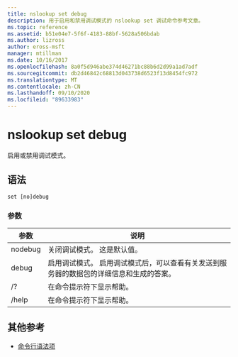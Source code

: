 ```yaml
---
title: nslookup set debug
description: 用于启用和禁用调试模式的 nslookup set 调试命令参考文章。
ms.topic: reference
ms.assetid: b51e04e7-5f6f-4183-88bf-5628a506bdab
ms.author: lizross
author: eross-msft
manager: mtillman
ms.date: 10/16/2017
ms.openlocfilehash: 8a0f5d946abe374d46271bc88b6d2d99a1ad7adf
ms.sourcegitcommit: db2d46842c68813d043738d6523f13d8454fc972
ms.translationtype: MT
ms.contentlocale: zh-CN
ms.lasthandoff: 09/10/2020
ms.locfileid: "89633983"
---
```

# <a name="nslookup-set-debug"></a>nslookup set debug

启用或禁用调试模式。

## <a name="syntax"></a>语法

```
set [no]debug
```

### <a name="parameters"></a>参数

| 参数 | 说明 |
| ---------- | ---------- |
| nodebug | 关闭调试模式。 这是默认值。 |
| debug | 启用调试模式。 启用调试模式后，可以查看有关发送到服务器的数据包的详细信息和生成的答案。 |
| /? | 在命令提示符下显示帮助。 |
| /help | 在命令提示符下显示帮助。 |

## <a name="additional-references"></a>其他参考

- [命令行语法项](command-line-syntax-key.md)
